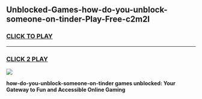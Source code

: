 
## Unblocked-Games-how-do-you-unblock-someone-on-tinder-Play-Free-c2m2l
<h3>
<a href="https://premium76.site?title=how-do-you-unblock-someone-on-tinder&ref=18A1">CLICK TO PLAY</a></h3>
<hr>

<h3>
<a href="https://premium76.site?title=how-do-you-unblock-someone-on-tinder&ref=18A1">CLICK 2 PLAY</a>
  
</h3>

<a href="https://premium76.site?title=how-do-you-unblock-someone-on-tinder&ref=18A1"><img src="https://clearcache.store/games.png"></a>


**how-do-you-unblock-someone-on-tinder games unblocked: Your Gateway to Fun and Accessible Online Gaming**
